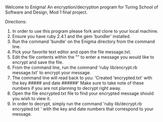 Welcome to Enigma! An encryption/decryption program for Turing School of Software and Design, Mod 1 final project.

Directions:

1. In order to use this program please fork and clone to your local machine.
2. Ensure you have ruby 2.4.1 and the gem 'bundler' installed.
3. Run the command 'bundle' on the Enigma directory from the command line.
4. Pick your favorite text editor and open the file message.txt.
5. Edit the file contents within the "" to enter a message you would like to encrypt and save the file.
6. From the command line, run the command 'ruby lib/encrypt.rb message.txt' to encrypt your message.
7. The command line will read back to you: 'Created 'encrypted.txt' with the key ##### and date ######' Make sure to take note of these numbers if you are not planning to decrypt right away.
8. Open the file encrypted.txt file to find your encrypted message should you wish to view it.
9. In order to decrypt, simply run the command 'ruby lib/decrypt.rb encrypted.txt <key number> <date number>' with the key and date numbers that correspond to your message.
